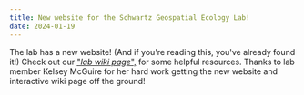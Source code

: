 ```yaml
---
title: New website for the Schwartz Geospatial Ecology Lab!
date: 2024-01-19
---
```


The lab has a new website! (And if you're reading this, you've already found it!) Check out our <u>["*lab wiki page*",](https://naomibschwartz.github.io/lab-wiki)</u> for some helpful resources. Thanks to lab member Kelsey McGuire for her hard work getting the new website and interactive wiki page off the ground!
